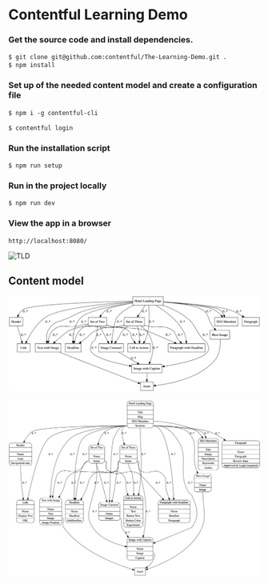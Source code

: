 # Contentful Learning Demo

### Get the source code and install dependencies.

```
$ git clone git@github.com:contentful/The-Learning-Demo.git .
$ npm install
```

### Set up of the needed content model and create a configuration file

```
$ npm i -g contentful-cli
```

```
$ contentful login
```

### Run the installation script

```
$ npm run setup
```
### Run in the project locally

```
$ npm run dev
```
### View the app in a browser

```
http://localhost:8080/
```

![TLD](./TLD.png)

## Content model

![Content model simple](./winning-demo-content-model-simple.png)

![Content model full](./winning-demo-content-model.png)
